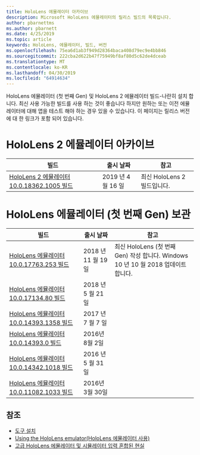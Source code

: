 ```yaml
---
title: HoloLens 에뮬레이터 아카이브
description: Microsoft HoloLens 에뮬레이터의 릴리스 빌드의 목록입니다.
author: pbarnettms
ms.author: pbarnett
ms.date: 4/25/2019
ms.topic: article
keywords: HoloLens, 에뮬레이터, 빌드, 버전
ms.openlocfilehash: 75ea6d1ab3f949d28364baca408d79ec9e4bb846
ms.sourcegitcommit: 222cba2d622b47f75949bf8af80d5c62de4dceab
ms.translationtype: MT
ms.contentlocale: ko-KR
ms.lasthandoff: 04/30/2019
ms.locfileid: "64914634"
---
```

HoloLens 에뮬레이터 (첫 번째 Gen) 및 HoloLens 2 에뮬레이터 빌드-나란히 설치 합니다. 최신 사용 가능한 빌드를 사용 하는 것이 좋습니다 하지만 원하는 또는 이전 에뮬레이터에 대해 앱을 테스트 해야 하는 경우 있을 수 있습니다. 이 페이지는 릴리스 버전에 대 한 링크가 포함 되어 있습니다.


# <a name="hololens-2-emulator-archive"></a>HoloLens 2 에뮬레이터 아카이브


|  빌드 |  출시 날짜 |  참고 | 
|----------|----------|----------|
|  [HoloLens 2 에뮬레이터 10.0.18362.1005 빌드](https://go.microsoft.com/fwlink/?linkid=2087187) | 2019 년 4 월 16 일 | 최신 HoloLens 2 빌드입니다. |


# <a name="hololens-emulator-1st-gen-archive"></a>HoloLens 에뮬레이터 (첫 번째 Gen) 보관


|  빌드 |  출시 날짜 |  참고 | 
|----------|----------|----------|
|  [HoloLens 에뮬레이터 10.0.17763.253 빌드](https://go.microsoft.com/fwlink/?linkid=2065980) | 2018 년 11 월 19 일 | 최신 HoloLens (첫 번째 Gen) 작성 합니다. Windows 10 년 10 월 2018 업데이트 합니다. |
|  [HoloLens 에뮬레이터 10.0.17134.80 빌드](https://go.microsoft.com/fwlink/?linkid=874531) | 2018 년 5 월 21 일 | 
|  [HoloLens 에뮬레이터 10.0.14393.1358 빌드](https://go.microsoft.com/fwlink/?linkid=852626) |  2017 년 7 월 7 일 |
|  [HoloLens 에뮬레이터 10.0.14393.0 빌드](http://go.microsoft.com/fwlink/?LinkID=823018) |  2016년 8월 2일 |
|  [HoloLens 에뮬레이터 10.0.14342.1018 빌드](http://go.microsoft.com/fwlink/?LinkID=823018) |  2016 년 5 월 31 일 |
|  [HoloLens 에뮬레이터 10.0.11082.1033 빌드](http://go.microsoft.com/fwlink/?LinkID=724053) |  2016년 3월 30일 |

## <a name="see-also"></a>참조
* [도구 설치](install-the-tools.md)
* [Using the HoloLens emulator(HoloLens 에뮬레이터 사용)](using-the-hololens-emulator.md)
* [고급 HoloLens 에뮬레이터 및 시뮬레이터 입력 혼합된 현실](advanced-hololens-emulator-and-mixed-reality-simulator-input.md)
